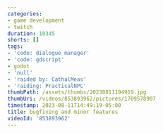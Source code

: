 ```yaml
---
categories:
- game development
- twitch
duration: 10345
shorts: []
tags:
- 'code: dialogue manager'
- 'code: gdscript'
- godot
- 'null'
- 'raided by: CathalMeas'
- 'raiding: PracticalNPC'
thumbPath: /assets/thumbs/20230811194919.jpg
thumbUri: /videos/853893962/pictures/1709578907
timestamp: 2023-08-11T14:49:19-05:00
title: bugfixing and minor features
videoId: '853893962'
---
```


